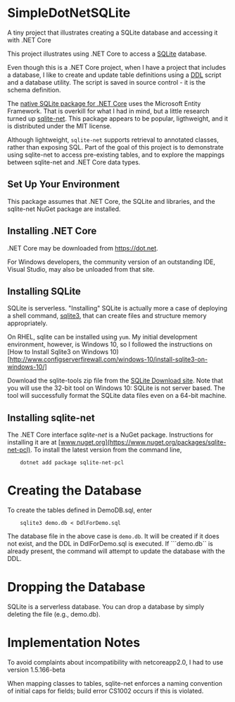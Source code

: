 # SimpleDotNetSQLite
A tiny project that illustrates creating a SQLite database and accessing it with .NET Core

This project illustrates using .NET Core to access a [SQLite](http://sqlite.org/) database. 


Even though this is a .NET Core project, when I have a project that includes
a database, I like to create and update
table definitions using a [DDL](http://whatis.techtarget.com/definition/Data-Definition-Language-DDL) 
script and a database utility. The script is saved in source control - it is the schema definition.

The [native SQLite package for .NET Core](https://docs.microsoft.com/en-us/ef/core/get-started/netcore/new-db-sqlite) uses the Microsoft Entity Framework. That is 
overkill for what I had in mind, but a little research turned up
[sqlite-net](https://github.com/praeclarum/sqlite-net). This package appears to be 
popular, ligthweight, and it is distributed under the MIT license.

Although lightweight, ```sqlite-net``` supports retrieval to annotated classes, rather than 
exposing SQL. Part of the goal of this project is to demonstrate using sqlite-net 
to access pre-existing tables, and to explore the mappings between sqlite-net and .NET Core data types.

## Set Up Your Environment

This package assumes that .NET Core, the SQLite and libraries, and the sqlite-net NuGet package are installed.

## Installing .NET Core

.NET Core may be downloaded from https://dot.net.

For Windows developers, the community version of an outstanding IDE, Visual Studio, may also be unloaded from that site.

## Installing SQLite

SQLite is serverless. "Installing" SQLite is actually more a case of deploying a shell command,
[sqlite3](https://linux.die.net/man/1/sqlite3), that can create
files and structure memory appropriately.

On RHEL, sqlite can be installed using ```yum```.  My initial development environment,
however, is Windows 10, so I followed the instructions
on [How to Install Sqlite3 on Windows 10)[http://www.configserverfirewall.com/windows-10/install-sqlite3-on-windows-10/]

Download the sqlite-tools zip file from the [SQLite Download site](https://www.sqlite.org/download.html).  Note that you will use the 32-bit tool on Windows 10: SQLite is not server based. The
tool will successfully format the SQLite data files even on a 64-bit machine.


## Installing sqlite-net

The .NET Core interface *sqlite-net* is a NuGet package. Instructions for installing it are
at [www.nuget.org](https://www.nuget.org/packages/sqlite-net-pcl). To install the
latest version from the command line,


```
    dotnet add package sqlite-net-pcl
```

# Creating the Database

To create the tables defined in DemoDB.sql, enter

```
    sqlite3 demo.db < DdlForDemo.sql
```

The database file in the above case is ```demo.db```. It will be created if it does
not exist, and the DDL in DdlForDemo.sql is executed. If ```demo.db`` is already
present, the command will attempt to update the database with the DDL.

# Dropping the Database

SQLite is a serverless database. You can drop a database by simply deleting the file (e.g., demo.db).

# Implementation Notes

To avoid complaints about incompatibility with netcoreapp2.0, I had to use version 1.5.166-beta

When mapping classes to tables, sqlite-net enforces a naming convention of initial caps for fields; build error
CS1002 occurs if this is violated.
